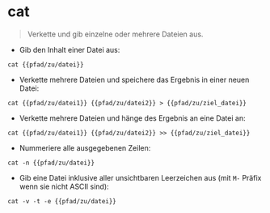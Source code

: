 # cat

> Verkette und gib einzelne oder mehrere Dateien aus.

- Gib den Inhalt einer Datei aus:

`cat {{pfad/zu/datei}}`

- Verkette mehrere Dateien und speichere das Ergebnis in einer neuen Datei:

`cat {{pfad/zu/datei1}} {{pfad/zu/datei2}} > {{pfad/zu/ziel_datei}}`

- Verkette mehrere Dateien und hänge des Ergebnis an eine Datei an:

`cat {{pfad/zu/datei1}} {{pfad/zu/datei2}} >> {{pfad/zu/ziel_datei}}`

- Nummeriere alle ausgegebenen Zeilen:

`cat -n {{pfad/zu/datei}}`

- Gib eine Datei inklusive aller unsichtbaren Leerzeichen aus (mit `M-` Präfix wenn sie nicht ASCII sind):

`cat -v -t -e {{pfad/zu/datei}}`
